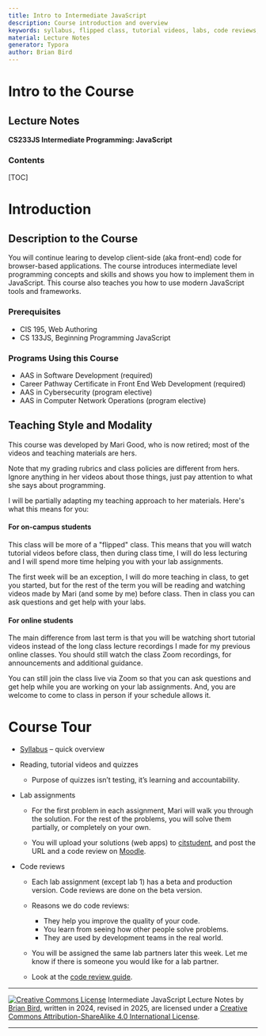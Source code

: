 ```yaml
---
title: Intro to Intermediate JavaScript
description: Course introduction and overview 
keywords: syllabus, flipped class, tutorial videos, labs, code reviews, quizzes
material: Lecture Notes
generator: Typora
author: Brian Bird
---
```


<h1>Intro to the Course</h1>

<h2>Lecture Notes</h2>

**CS233JS Intermediate Programming: JavaScript**

<h3>Contents</h3>

[TOC]

# Introduction

## Description to the Course

You will continue learing to develop client-side (aka front-end) code for browser-based applications. The course introduces intermediate level programming concepts and skills and shows you how to implement them in JavaScript. This course also teaches you how to use modern JavaScript tools and frameworks. 

### Prerequisites

- CIS 195, Web Authoring
- CS 133JS, Beginning Programming JavaScript

### Programs Using this Course

- AAS in Software Development (required)
- Career Pathway Certificate in Front End Web Development (required)
- AAS in Cybersecurity (program elective)
- AAS in Computer Network Operations (program elective)

## Teaching Style and Modality

This course was developed by Mari Good, who is now retired; most of the videos and teaching materials are hers. 

Note that my grading rubrics and class policies are different from hers. Ignore anything in her videos about those things, just pay attention to what she says about programming.

I will be partially adapting my teaching approach to her materials. Here's what this means for you:

#### For on-campus students

This class will be more of a "flipped" class. This means that you will watch tutorial videos before class, then during class time, I will do less lecturing and I will spend more time helping you with your lab assignments.

The first week will be an exception, I will do more teaching in class, to get you started, but for the rest of the term you will be reading and watching videos made by Mari (and some by me) before class. Then in class you can ask questions and get help with your labs.

#### For online students

The main difference from last term is that you will be watching short tutorial videos instead of the long class lecture recordings I made for my previous online classes. You should still watch the class Zoom recordings, for announcements and additional guidance.

You can still join the class live via Zoom so that you can ask questions and get help while you are working on your lab assignments. And, you are welcome to come to class in person if your schedule allows it.

# Course Tour

- [Syllabus](../CS233JS_Syllabus.html) – quick overview
- Reading, tutorial videos and quizzes
  
  - Purpose of quizzes isn’t testing, it’s learning and accountability.
- Lab assignments
  
  - For the first problem in each assignment, Mari will walk you through the solution. For the rest of the problems, you will solve them partially, or completely on your own.
  
  - You will upload your solutions (web apps) to [citstudent](http://citstudent.lanecc.edu), and post the URL and a code review on [Moodle](https://classes.lanecc.edu).
- Code reviews
  - Each lab assignment (except lab 1) has a beta and production version. Code reviews are done on the beta version.
  - Reasons we do code reviews:
    - They help you improve the quality of your code.
    - You learn from seeing how other people solve problems.
    - They are used by development teams in the real world.
  
  - You will be assigned the same lab partners later this week. Let me know if there is someone you would like for a lab partner.
  - Look at the [code review guide](../Labs/CodeReviewProcedures.html).
  



------

[![Creative Commons License](https://i.creativecommons.org/l/by-sa/4.0/88x31.png)](http://creativecommons.org/licenses/by-sa/4.0/) Intermediate JavaScript Lecture Notes by [Brian Bird](https://profbird.dev), written in 2024, revised in <time>2025</time>, are licensed under a [Creative Commons Attribution-ShareAlike 4.0 International License](http://creativecommons.org/licenses/by-sa/4.0/). 

------------